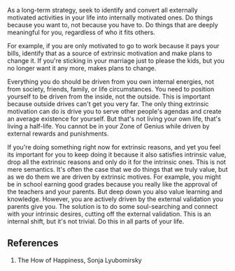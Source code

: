As a long-term strategy, seek to identify and convert all externally motivated activities in your life into internally motivated ones. Do things because you want to, not because you have to. Do things that are deeply meaningful for you, regardless of who it fits others.

For example, if you are only motivated to go to work because it pays your bills, identify that as a source of extrinsic motivation and make plans to change it. If you're sticking in your marriage just to please the kids, but you no longer want it any more, makes plans to change. 

Everything you do should be driven from you own internal energies, not from society, friends, family, or life circumstances. You need to position yourself to be driven from the inside, not the outside. This is important because outside drives can't get you very far. The only thing extrinsic motivation can do is drive you to serve other people's agendas and create an average existence for yourself. But that's not living your own life, that's living a half-life. You cannot be in your Zone of Genius while driven by external rewards and punishments.

If you're doing something right now for extrinsic reasons, and yet you feel its important for you to keep doing it because it also satisfies intrinsic value, drop all the extrinsic reasons and only do it for the intrinsic ones. This is not mere semantics. It's often the case that we do things that we truly value, but as we do them we are driven by extrinsic motives. For example, you might be in school earning good grades because you really like the approval of the teachers and your parents. But deep down you also value learning and knowledge. However, you are actively driven by the external validation you parents give you. The solution is to do some soul-searching and connect with your intrinsic desires, cutting off the external validation. This is an internal shift, but it's not trivial. Do this in all parts of your life.

## References

1. The How of Happiness, Sonja Lyubomirsky